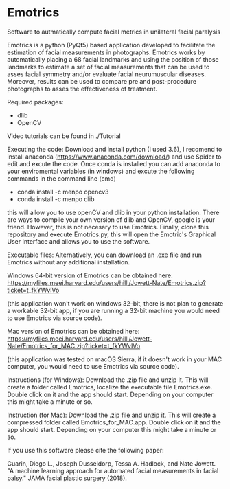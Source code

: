# Emotrics
Software to autmatically compute facial metrics in unilateral facial paralysis

Emotrics is a python (PyQt5) based application developed to facilitate the estimation of facial measurements in photographs. 
Emotrics works by automatically placing a 68 facial landmarks and using the position of those landmarks to 
estimate a set of facial measurements that can be used to asses facial symmetry and/or evaluate facial neurumuscular diseases. 
Moreover, results can be used to compare pre and post-procedure photographs to asses the effectiveness of treatment. 

Required packages:
- dlib 
- OpenCV 

Video tutorials can be found in ./Tutorial

Executing the code:
Download and install python (I used 3.6), I recomend to install anaconda (https://www.anaconda.com/download/) and use Spider to edit and excute the code. Once conda is installed you can add anaconda to your enviromental variables (in windows) and excute the following commands in the command line (cmd)

- conda install -c menpo opencv3 
- conda install -c menpo dlib

this will allow you to use openCV and dlib in your python installation. There are ways to compile your own version of dlib and OpenCV, google is your friend. However, this is not necesary to use Emotrics. 
Finally, clone this repository and execute Emotrics.py, this will open the Emotric's Graphical User Interface and allows you to use the software. 

Executable files:
Alternatively, you can download an .exe file and run Emotrics without any additional installation. 

Windows 64-bit version of Emotrics can be obtained here:
https://myfiles.meei.harvard.edu/users/hilll/Jowett-Nate/Emotrics.zip?ticket=t_fkYWvlVo

(this application won't work on windows 32-bit, there is not plan to generate a workable 32-bit app, if you are running a 32-bit machine you would need to use Emotrics via source code). 

Mac version of Emotrics can be obtained here: 
https://myfiles.meei.harvard.edu/users/hilll/Jowett-Nate/Emotrics_for_MAC.zip?ticket=t_fkYWvlVo

(this application was tested on macOS Sierra, if it doesn't work in your MAC computer, you would need to use Emotrics via source code).

Instructions (for Windows):
Download the .zip file and unzip it. This will create a folder called Emotrics, localize the executable file Emotrics.exe. Double click on it and the app should start. Depending on your computer this might take a minute or so.  

Instruction (for Mac):
Download the .zip file and unzip it. This will create a compressed folder called Emotrics_for_MAC.app. Double click on it and the app should start. Depending on your computer this might take a minute or so.



If you use this software please cite the following paper:

Guarin, Diego L., Joseph Dusseldorp, Tessa A. Hadlock, and Nate Jowett. "A machine learning approach for automated facial measurements in facial palsy." JAMA facial plastic surgery (2018).
